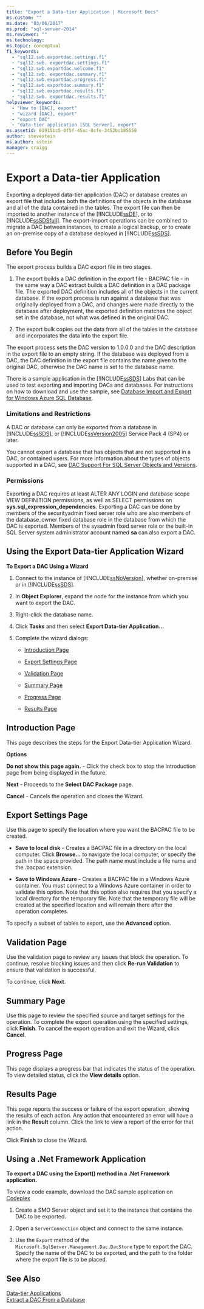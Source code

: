 ```yaml
---
title: "Export a Data-tier Application | Microsoft Docs"
ms.custom: ""
ms.date: "03/06/2017"
ms.prod: "sql-server-2014"
ms.reviewer: ""
ms.technology:
ms.topic: conceptual
f1_keywords: 
  - "sql12.swb.exportdac.settings.f1"
  - "sql12.swb. exportdac.settings.f1"
  - "sql12.swb.exportdac.welcome.f1"
  - "sql12.swb. exportdac.summary.f1"
  - "sql12.swb.exportdac.progress.f1"
  - "sql12.swb.exportdac.summary.f1"
  - "sql12.swb.exportdac.results.f1"
  - "sql12.swb. exportdac.results.f1"
helpviewer_keywords: 
  - "How to [DAC], export"
  - "wizard [DAC], export"
  - "export DAC"
  - "data-tier application [SQL Server], export"
ms.assetid: 61915bc5-0f5f-45ac-8cfe-3452bc185558
author: stevestein
ms.author: sstein
manager: craigg
---
```

# Export a Data-tier Application
  Exporting a deployed data-tier application (DAC) or database creates an export file that includes both the definitions of the objects in the database and all of the data contained in the tables. The export file can then be imported to another instance of the [!INCLUDE[ssDE](../../includes/ssde-md.md)], or to [!INCLUDE[ssSDSfull](../../includes/sssdsfull-md.md)]. The export-import operations can be combined to migrate a DAC between instances, to create a logical backup, or to create an on-premise copy of a database deployed in [!INCLUDE[ssSDS](../../includes/sssds-md.md)].  
  
## Before You Begin  
 The export process builds a DAC export file in two stages.  
  
1.  The export builds a DAC definition in the export file - BACPAC file - in the same way a DAC extract builds a DAC definition in a DAC package file. The exported DAC definition includes all of the objects in the current database. If the export process is run against a database that was originally deployed from a DAC, and changes were made directly to the database after deployment, the exported definition matches the object set in the database, not what was defined in the original DAC.  
  
2.  The export bulk copies out the data from all of the tables in the database and incorporates the data into the export file.  
  
 The export process sets the DAC version to 1.0.0.0 and the DAC description in the export file to an empty string. If the database was deployed from a DAC, the DAC definition in the export file contains the name given to the original DAC, otherwise the DAC name is set to the database name.  
  
 There is a sample application in the [!INCLUDE[ssSDS](../../includes/sssds-md.md)] Labs that can be used to test exporting and importing DACs and databases. For instructions on how to download and use the sample, see [Database Import and Export for Windows Azure SQL Database](https://go.microsoft.com/fwlink/?LinkId=219404).  
  
###  <a name="LimitationsRestrictions"></a> Limitations and Restrictions  
 A DAC or database can only be exported from a database in [!INCLUDE[ssSDS](../../includes/sssds-md.md)], or [!INCLUDE[ssVersion2005](../../includes/ssversion2005-md.md)] Service Pack 4 (SP4) or later.  
  
 You cannot export a database that has objects that are not supported in a DAC, or contained users. For more information about the types of objects supported in a DAC, see [DAC Support For SQL Server Objects and Versions](dac-support-for-sql-server-objects-and-versions.md).  
  
###  <a name="Permissions"></a> Permissions  
 Exporting a DAC requires at least ALTER ANY LOGIN and database scope VIEW DEFINITION permissions, as well as SELECT permissions on **sys.sql_expression_dependencies**. Exporting a DAC can be done by members of the securityadmin fixed server role who are also members of the database_owner fixed database role in the database from which the DAC is exported. Members of the sysadmin fixed server role or the built-in SQL Server system administrator account named **sa** can also export a DAC.  
  
##  <a name="UsingDeployDACWizard"></a> Using the Export Data-tier Application Wizard  
 **To Export a DAC Using a Wizard**  
  
1.  Connect to the instance of [!INCLUDE[ssNoVersion](../../includes/ssnoversion-md.md)], whether on-premise or in [!INCLUDE[ssSDS](../../includes/sssds-md.md)].  
  
2.  In **Object Explorer**, expand the node for the instance from which you want to export the DAC.  
  
3.  Right-click the database name.  
  
4.  Click **Tasks** and then select **Export Data-tier Application...**  
  
5.  Complete the wizard dialogs:  
  
    -   [Introduction Page](#Introduction)  
  
    -   [Export Settings Page](#Export_settings)  
  
    -   [Validation Page](#Validation)  
  
    -   [Summary Page](#Summary)  
  
    -   [Progress Page](#Progress)  
  
    -   [Results Page](#Results)  
  
##  <a name="Introduction"></a> Introduction Page  
 This page describes the steps for the Export Data-tier Application Wizard.  
  
 **Options**  
  
 **Do not show this page again.** - Click the check box to stop the Introduction page from being displayed in the future.  
  
 **Next** - Proceeds to the **Select DAC Package** page.  
  
 **Cancel** - Cancels the operation and closes the Wizard.  
  
##  <a name="Export_settings"></a> Export Settings Page  
 Use this page to specify the location where you want the BACPAC file to be created.  
  
-   **Save to local disk** - Creates a BACPAC file in a directory on the local computer. Click **Browse...** to navigate the local computer, or specify the path in the space provided. The path name must include a file name and the .bacpac extension.  
  
-   **Save to Windows Azure** - Creates a BACPAC file in a Windows Azure container. You must connect to a Windows Azure container in order to validate this option. Note that this option also requires that you specify a local directory for the temporary file. Note that the temporary file will be created at the specified location and will remain there after the operation completes.  
  
 To specify a subset of tables to export, use the **Advanced** option.  
  
##  <a name="Validation"></a> Validation Page  
 Use the validation page to review any issues that block the operation. To continue, resolve blocking issues and then click **Re-run Validation** to ensure that validation is successful.  
  
 To continue, click **Next**.  
  
##  <a name="Summary"></a> Summary Page  
 Use this page to review the specified source and target settings for the operation. To complete the export operation using the specified settings, click **Finish**. To cancel the export operation and exit the Wizard, click **Cancel**.  
  
##  <a name="Progress"></a> Progress Page  
 This page displays a progress bar that indicates the status of the operation. To view detailed status, click the **View details** option.  
  
##  <a name="Results"></a> Results Page  
 This page reports the success or failure of the export operation, showing the results of each action. Any action that encountered an error will have a link in the **Result** column. Click the link to view a report of the error for that action.  
  
 Click **Finish** to close the Wizard.  
  
##  <a name="NetApp"></a> Using a .Net Framework Application  
 **To export a DAC using the Export() method in a .Net Framework application.**  
  
 To view a code example, download the DAC sample application on [Codeplex](https://go.microsoft.com/fwlink/?LinkId=219575)  
  
1.  Create a SMO Server object and set it to the instance that contains the DAC to be exported.  
  
2.  Open a `ServerConnection` object and connect to the same instance.  
  
3.  Use the `Export` method of the `Microsoft.SqlServer.Management.Dac.DacStore` type to export the DAC. Specify the name of the DAC to be exported, and the path to the folder where the export file is to be placed.  
  
## See Also  
 [Data-tier Applications](data-tier-applications.md)   
 [Extract a DAC From a Database](extract-a-dac-from-a-database.md)  
  
  
